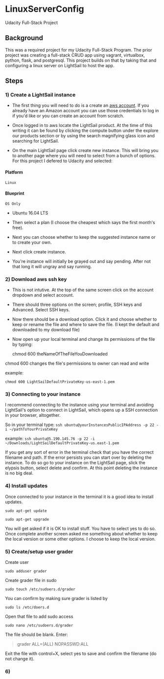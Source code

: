 
# LinuxServerConfig 

Udacity Full-Stack Project

## Background 

This was a required project for my Udacity Full-Stack Program. The prior project was creating a full-stack CRUD app using vagrant, virtualbox, python, flask, and postgresql. This project builds on that by taking that and configuring a linux server on LightSail to host the app.

## Steps

### 1) Create a LightSail instance

* The first thing you will need to do is a create an [aws account](http://aws.amazon.com). If you already have an Amazon account you can use those credentials to log in if you'd like or you can create an account from scratch.

* Once logged in to aws locate the LightSail product. At the time of this writing it can be found by clicking the compute button under the explore our products section or by using  the search magnifying glass icon and searching for LightSail.

* On the main LightSail page click create new instance. This will bring you to another page where you will need to select from a bunch of options. For this project I defered to Udacity and selected:

#### Platform

    Linux

#### Blueprint

    OS Only

* Ubuntu 16.04 LTS

* Then select a plan (I choose the cheapest which says the first month's free).

* Next you can choose whether to keep the suggested instance name or to create your own.

* Next click create instance.

* You're instance will initially be grayed out and say pending. After not that long it will ungray and say running.

### 2) Download aws ssh key

* This is not intutive. At the top of the same screen click on the account dropdown and select account.

* There should three options on the screen; profile, SSH keys and Advanced. Select SSH keys.

* Now there should be a download option. Click it and choose whether to keep or rename the file and where to save the file. (I kept the default and downloaded to my download file)

* Now open up your local terminal and change its permissions of the file by typing:

    chmod 600 theNameOfTheFileYouDownloaded

chmod 600 changes the file's permissions to owner can read and write

example:

`chmod 600 LightSailDefaultPrivateKey-us-east-1.pem`

### 3) Connecting to your instance

I recommend connecting to the instance using your terminal and avoiding LightSail's option to connect in LightSail, which opens up a SSH connection in your browser, altogether. 

So in your terminal type:
`ssh ubuntu@yourInstancesPublicIPAddress -p 22 -i ~/pathToYourPrivateKey`

example:
`ssh ubuntu@5.190.145.76 -p 22 -i ~/Downloads/LightSailDefaultPrivateKey-us.east-1.pem`

If you get any sort of error in the terminal check that you have the correct filename and path. If the error persists you can start over by deleting the instance.  To do so go to your instance on the LightSail page, slick the elypsis button, select delete and confirm. At this point deleting the instance is no big deal.

### 4) Install updates

Once connected to your instance in the terminal it is a good idea to install updates.

`sudo apt-get update`

`sudo apt-get upgrade`

You will get asked if it is OK to install stuff. You have to select yes to do so. Once complete another screen asked me something about whether to keep the local version or some other options. I choose to keep the local version.

### 5) Create/setup user grader

Create user

`sudo adduser grader`

Create grader file in sudo

`sudo touch /etc/sudoers.d/grader`

You can confirm by making sure grader is listed by

`sudo ls /etc/doers.d`

Open that file to add sudo access

`sudo nano /etc/sudoers.d/grader`

The file should be blank. Enter: 

> grader ALL=(ALL) NOPASSWD:ALL

Exit the file with control+X, select yes to save and confirm the filename (do not change it).

### 6) 



